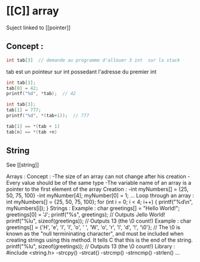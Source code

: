# [[C]] array
Suject linked to [[pointer]]

## Concept :
```C
int tab[3]  // demande au programme d'allouer 3 int  sur la stack
```
tab est un pointeur sur int possedant l'adresse du premier int

```C
int tab[3];
tab[0] = 42;
printf("%d", *tab);  // 42
```

```C
int tab[3];
tab[1] = 777;
printf("%d", *(tab+1));  // 777
```
```C
tab[1] == *(tab + 1)
tab[n] == *(tab +n)
```



## String
See [[string]]

Arrays : 
		Concept :
			-The size of an array can not change after his creation
			-Every value should be of the same type
			-The variable name of an array is a pointer to the first element of the array
		Creation : 
			-int myNumbers[] = {25, 50, 75, 100}
			-int myNumber[4]; myNumber[0] = 1; ...
		Loop through an array :
			int myNumbers[] = {25, 50, 75, 100};
			for (int i = 0; i < 4; i++) { printf("%d\n", myNumbers[i]); }
		Strings : 
			Example :
				char greetings[] = "Hello World!";
				greetings[0] = 'J';
				printf("%s", greetings); // Outputs Jello World!
				printf("%lu", sizeof(greetings));   // Outputs 13 (the \0 count!)
			Example : 
				char greetings[] = {'H', 'e', 'l', 'l', 'o', ' ', 'W', 'o', 'r', 'l', 'd', '!', '\0'};
				//  The \0 is known as the "null termininating character", and must be included when creating strings using this method. It tells C that this is the end of the string.
				printf("%lu", sizeof(greetings));   // Outputs 13 (the \0 count!)
			Library : 
				#include <string.h>
					-strcpy()	-strcat()	-strcmp()
					-strncmp()	-strlen()	...